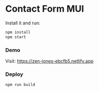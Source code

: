 # Contact Form MUI
Install it and run:

```sh
npm install
npm start
```

### Demo
Visit: https://zen-jones-ebcfb5.netlify.app


### Deploy
```sh
npm run build
```

